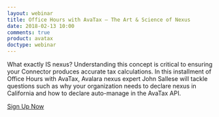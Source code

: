 ```yaml
---
layout: webinar
title: Office Hours with AvaTax – The Art & Science of Nexus
date: 2018-02-13 10:00
comments: true
product: avatax
doctype: webinar
---
```


What exactly IS nexus? Understanding this concept is critical to ensuring your Connector produces accurate tax calculations. In this installment of Office Hours with AvaTax, Avalara nexus expert John Sallese will tackle questions such as why your organization needs to declare nexus in California and how to declare auto-manage in the AvaTax API.

<p class="btn-callout"><a href="https://attendee.gotowebinar.com/register/6790612788620271363" role="button">Sign Up Now</a></p>